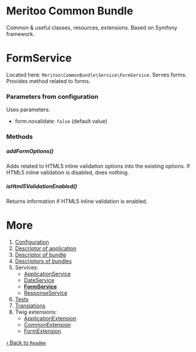 # Meritoo Common Bundle

Common & useful classes, resources, extensions. Based on Symfony framework.

# FormService

Located here: `Meritoo\CommonBundle\Service\FormService`. Serves forms. Provides method related to forms.

### Parameters from configuration

Uses parameters:

- form.novalidate: `false` (default value)

### Methods

##### addFormOptions()

Adds related to HTML5 inline validation options into the existing options. If HTML5 inline validation is disabled, does nothing.

##### isHtml5ValidationEnabled()

Returns information if HTML5 inline validation is enabled.

# More

1. [Configuration](../Configuration.md)
2. [Descriptor of application](../Descriptor-of-application.md)
3. [Descriptor of bundle](../Descriptor-of-bundle.md)
4. [Descriptors of bundles](../Descriptors-of-bundles.md)
5. Services:
    - [ApplicationService](ApplicationService.md)
    - [DateService](DateService.md)
    - [**FormService**](FormService.md)
    - [ResponseService](ResponseService.md)
6. [Tests](../Tests.md)
7. [Translations](../Translations.md)
8. Twig extensions:
    - [ApplicationExtension](../Twig-Extensions/ApplicationExtension.md)
    - [CommonExtension](../Twig-Extensions/CommonExtension.md)
    - [FormExtension](../Twig-Extensions/FormExtension.md)

[&lsaquo; Back to `Readme`](../../README.md)
